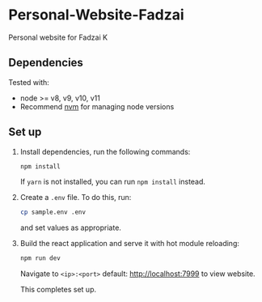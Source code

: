 # Personal-Website-Fadzai
Personal website for Fadzai K

## Dependencies

Tested with:

* node >= v8, v9, v10, v11
* Recommend [nvm](https://github.com/creationix/nvm#installation) for managing node versions

## Set up

1. Install dependencies, run the following commands:

    ```bash
    npm install
    ```

    If `yarn` is not installed, you can run `npm install` instead.

2. Create a `.env` file. To do this, run:

    ```bash
    cp sample.env .env
    ```

    and set values as appropriate.

3. Build the react application and serve it with hot module reloading:

    ```bash
    npm run dev
    ```

    Navigate to `<ip>:<port>` default: [http://localhost:7999](http://localhost:7999) to view website.

    This completes set up.

